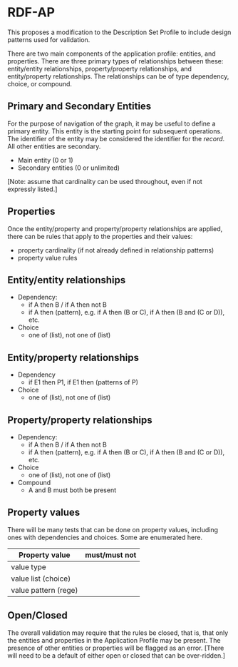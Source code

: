# RDF-AP

This proposes a modification to the Description Set Profile to include design patterns used for validation.

There are two main components of the application profile: entities, and properties. There are three primary types of relationships between these: entity/entity relationships, property/property relationships, and entity/property relationships. The relationships can be of type dependency, choice, or compound.

## Primary and Secondary Entities

For the purpose of navigation of the graph, it may be useful to define a primary entity. This entity is the starting point for subsequent operations. The identifier of the entity may be considered the identifier for the *record*. All other entities are secondary.

* Main entity (0 or 1)
* Secondary entities (0 or unlimited)

[Note: assume that cardinality can be used throughout, even if not expressly listed.]

## Properties

Once the entity/property and property/property relationships are applied, there can be rules that apply to the properties and their values:

* property cardinality (if not already defined in relationship patterns)
* property value rules

## Entity/entity relationships

* Dependency: 
  * if A then B / if A then not B
  * if A then (pattern), e.g. if A then (B or C), if A then (B and (C or D)), etc.
* Choice
  * one of (list), not one of (list)

## Entity/property relationships

* Dependency
  * if E1 then P1, if E1 then (patterns of P)
* Choice
  * one of (list), not one of (list)

## Property/property relationships

* Dependency: 
  * if A then B / if A then not B
  * if A then (pattern), e.g. if A then (B or C), if A then (B and (C or D)), etc.
* Choice
  * one of (list), not one of (list)
* Compound
  * A and B must both be present

## Property values

There will be many tests that can be done on property values, including ones with dependencies and choices. Some are enumerated here.

| Property value | must/must not|
| -- | -- |
| value type |  |
| value list (choice) |  |
| value pattern (rege) |  |



## Open/Closed

The overall validation may require that the rules be closed, that is, that only the entities and properties in the Application Profile may be present. The presence of other entities or properties will be flagged as an error. [There will need to be a default of either open or closed that can be over-ridden.]
